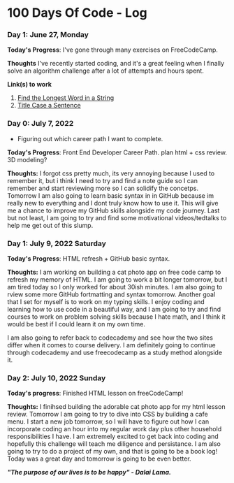 # 100 Days Of Code - Log

<!-- ### Day 0: February 30, 2016 (Example 1)
##### (delete me or comment me out)

**Today's Progress**: Fixed CSS, worked on canvas functionality for the app.

**Thoughts:** I really struggled with CSS, but, overall, I feel like I am slowly getting better at it. Canvas is still new for me, but I managed to figure out some basic functionality.

**Link to work:** [Calculator App](http://www.example.com)

### Day 0: February 30, 2016 (Example 2)
##### (delete me or comment me out)

**Today's Progress**: Fixed CSS, worked on canvas functionality for the app.

**Thoughts**: I really struggled with CSS, but, overall, I feel like I am slowly getting better at it. Canvas is still new for me, but I managed to figure out some basic functionality.

**Link(s) to work**: [Calculator App](http://www.example.com) -->


### Day 1: June 27, Monday

**Today's Progress**: I've gone through many exercises on FreeCodeCamp.

**Thoughts** I've recently started coding, and it's a great feeling when I finally solve an algorithm challenge after a lot of attempts and hours spent.

**Link(s) to work**
1. [Find the Longest Word in a String](https://www.freecodecamp.com/challenges/find-the-longest-word-in-a-string)
2. [Title Case a Sentence](https://www.freecodecamp.com/challenges/title-case-a-sentence)

### Day 0: July 7, 2022
- Figuring out which career path I want to complete. 

**Today's Progress**: Front End Developer Career Path. plan html + css review. 3D modeling?

**Thoughts:** I forgot css pretty much, its very annoying because I used to remember it, but i think I need to try and find a note guide so I can remember and start reviewing more so I can solidify the concetps. Tomorrow I am also going to learn basic syntax in in GitHub because im really new to everything and I dont truly know how to use it. This will give me a chance to improve my GitHub skills alongside my code journey.  Last but not least, I am going to try and find some motivational videos/tedtalks to help me get out of this slump. 

### Day 1: July 9, 2022 Saturday

**Today's Progress**: HTML refresh + GitHub basic syntax.

**Thoughts:** I am working on building a cat photo app on free code camp to refresh my memory of HTML. I am going to work a bit longer tomorrow, but I am tired today so I only worked for about 30ish minutes. I am also going to rview some more GitHub fortmatting and syntax tomorrow. Another goal that I set for myself is to work on my typing skills. I enjoy coding and learning how to use code in a beautiful way, and I am going to try and find courses to work on problem solving skills because I hate math, and I think it would be best if I could learn it on my own time.

I am also going to refer back to codecademy and see how the two sites differ when it comes to course delivery. I am definitely going to continue through codecademy and use freecodecamp as a study method alongside it.

### Day 2: July 10, 2022 Sunday

**Today's progress**: Finished HTML lesson on freeCodeCamp!

**Thoughts:** I finihsed building the adorable cat photo app for my html lesson review. Tomorrow I am going to try to dive into CSS by building a cafe menu. I start a new job tomorrow, so I will have to figure out how I can incorporate coding an hour into my regular work day plus other household responsibilities I have. I am extremely excited to get back into coding and hopefully this challenge will teach me diligence and persistance. I am also going to try to do a project of my own, and that is going to be a book log! Today was a great day and tomorrow is going to be even better.

_**"The purpose of our lives is to be happy" - Dalai Lama.**_
